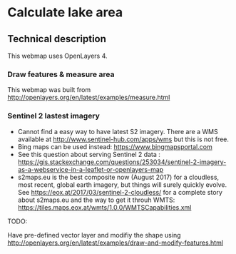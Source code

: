 # Calculate lake area

## Technical description

This webmap uses OpenLayers 4. 

### Draw features & measure area

This webmap was built from http://openlayers.org/en/latest/examples/measure.html

### Sentinel 2 lastest imagery

* Cannot find a easy way to have latest S2 imagery. There are a WMS available at http://www.sentinel-hub.com/apps/wms but this is not free.
* Bing maps can be used instead: https://www.bingmapsportal.com
* See this question about serving Sentinel 2 data : https://gis.stackexchange.com/questions/253034/sentinel-2-imagery-as-a-webservice-in-a-leaflet-or-openlayers-map
* s2maps.eu is the best composite now (August 2017) for a cloudless, most recent, global earth imagery, but things will surely quickly evolve. See https://eox.at/2017/03/sentinel-2-cloudless/ for a complete story about s2maps.eu and the way to get it throuh WMTS: https://tiles.maps.eox.at/wmts/1.0.0/WMTSCapabilities.xml 

TODO:

Have pre-defined vector layer and modifiy the shape using http://openlayers.org/en/latest/examples/draw-and-modify-features.html